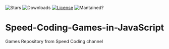 ![Stars](https://img.shields.io/github/stars/AlexSp3/Speed-Coding-Games-in-JavaScript.svg)
![Downloads](https://img.shields.io/github/downloads/AlexSp3/Speed-Coding-Games-in-JavaScript/total.svg)
[![License](https://img.shields.io/github/license/AlexSp3/Basenumber.js.svg)](LICENSE)
![Mantained?](https://img.shields.io/badge/Maintained%3F-yes-green.svg)

# Speed-Coding-Games-in-JavaScript
Games Repository from Speed Coding channel
